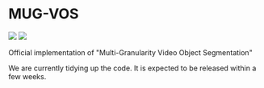 # MUG-VOS
<a href="https://arxiv.org/abs/2412.01471"><img src="https://img.shields.io/badge/arXiv-2412.01471-%23B31B1B"></a>
<a href="https://github.com/cvlab-kaist/MUG-VOS"><img src="https://img.shields.io/badge/Project%20Page-online-brightgreen"></a>
<br>

Official implementation of "Multi-Granularity Video Object Segmentation"

We are currently tidying up the code. It is expected to be released within a few weeks.
